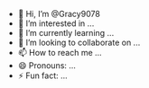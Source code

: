 - 👋 Hi, I’m @Gracy9078
- 👀 I’m interested in ...
- 🌱 I’m currently learning ...
- 💞️ I’m looking to collaborate on ...
- 📫 How to reach me ...
- 😄 Pronouns: ...
- ⚡ Fun fact: ...

<!---
Gracy9078/Gracy9078 is a ✨ special ✨ repository because its `README.md` (this file) appears on your GitHub profile.
You can click the Preview link to take a look at your changes.
Any photo restaration ...

